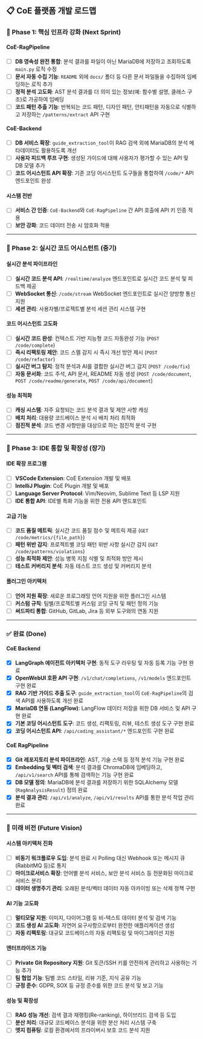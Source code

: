 ## 📋 CoE 플랫폼 개발 로드맵

### 🎯 Phase 1: 핵심 인프라 강화 (Next Sprint)

#### CoE-RagPipeline
- [ ] **DB 영속성 완전 통합**: 분석 결과를 파일이 아닌 MariaDB에 저장하고 조회하도록 `main.py` 로직 수정
- [ ] **문서 자동 수집 기능**: `README` 외에 `docs/` 폴더 등 다른 문서 파일들을 수집하여 임베딩하는 로직 추가
- [ ] **정적 분석 고도화**: AST 분석 결과를 더 의미 있는 정보(예: 함수별 설명, 클래스 구조)로 가공하여 임베딩
- [ ] **코드 패턴 추출 기능**: 반복되는 코드 패턴, 디자인 패턴, 안티패턴을 자동으로 식별하고 저장하는 `/patterns/extract` API 구현

#### CoE-Backend
- [ ] **DB 서비스 확장**: `guide_extraction_tool`이 RAG 검색 외에 MariaDB의 분석 메타데이터도 활용하도록 개선
- [ ] **사용자 피드백 루프 구현**: 생성된 가이드에 대해 사용자가 평가할 수 있는 API 및 DB 모델 추가
- [ ] **코드 어시스턴트 API 확장**: 기존 코딩 어시스턴트 도구들을 통합하여 `/code/*` API 엔드포인트 완성

#### 시스템 전반
- [ ] **서비스 간 인증**: `CoE-Backend`와 `CoE-RagPipeline` 간 API 호출에 API 키 인증 적용
- [ ] **보안 강화**: 코드 데이터 전송 시 암호화 적용

---

### 🚀 Phase 2: 실시간 코드 어시스턴트 (중기)

#### 실시간 분석 파이프라인
- [ ] **실시간 코드 분석 API**: `/realtime/analyze` 엔드포인트로 실시간 코드 분석 및 피드백 제공
- [ ] **WebSocket 통신**: `/code/stream` WebSocket 엔드포인트로 실시간 양방향 통신 지원
- [ ] **세션 관리**: 사용자별/프로젝트별 분석 세션 관리 시스템 구현

#### 코드 어시스턴트 고도화
- [ ] **실시간 코드 완성**: 컨텍스트 기반 지능형 코드 자동완성 기능 (`POST /code/complete`)
- [ ] **즉시 리팩토링 제안**: 코드 스멜 감지 시 즉시 개선 방안 제시 (`POST /code/refactor`)
- [ ] **실시간 버그 탐지**: 정적 분석과 AI를 결합한 실시간 버그 감지 (`POST /code/fix`)
- [ ] **자동 문서화**: 코드 주석, API 문서, README 자동 생성 (`POST /code/document`, `POST /code/readme/generate`, `POST /code/api/document`)

#### 성능 최적화
- [ ] **캐싱 시스템**: 자주 요청되는 코드 분석 결과 및 제안 사항 캐싱
- [ ] **배치 처리**: 대용량 코드베이스 분석 시 배치 처리 최적화
- [ ] **점진적 분석**: 코드 변경 사항만을 대상으로 하는 점진적 분석 구현

---

### 🔌 Phase 3: IDE 통합 및 확장성 (장기)

#### IDE 확장 프로그램
- [ ] **VSCode Extension**: CoE Extension 개발 및 배포
- [ ] **IntelliJ Plugin**: CoE Plugin 개발 및 배포
- [ ] **Language Server Protocol**: Vim/Neovim, Sublime Text 등 LSP 지원
- [ ] **IDE 통합 API**: IDE별 특화 기능을 위한 전용 API 엔드포인트

#### 고급 기능
- [ ] **코드 품질 메트릭**: 실시간 코드 품질 점수 및 메트릭 제공 (`GET /code/metrics/{file_path}`)
- [ ] **패턴 위반 감지**: 프로젝트별 코딩 패턴 위반 사항 실시간 감지 (`GET /code/patterns/violations`)
- [ ] **성능 최적화 제안**: 성능 병목 지점 식별 및 최적화 방안 제시
- [ ] **테스트 커버리지 분석**: 자동 테스트 코드 생성 및 커버리지 분석

#### 플러그인 아키텍처
- [ ] **언어 지원 확장**: 새로운 프로그래밍 언어 지원을 위한 플러그인 시스템
- [ ] **커스텀 규칙**: 팀별/프로젝트별 커스텀 코딩 규칙 및 패턴 정의 기능
- [ ] **써드파티 통합**: GitHub, GitLab, Jira 등 외부 도구와의 연동 지원

---

### ✅ 완료 (Done)

#### CoE Backend
- [X] **LangGraph 에이전트 아키텍처 구현**: 동적 도구 라우팅 및 자동 등록 기능 구현 완료
- [X] **OpenWebUI 호환 API 구현**: `/v1/chat/completions`, `/v1/models` 엔드포인트 구현 완료
- [X] **RAG 기반 가이드 추출 도구**: `guide_extraction_tool`이 `CoE-RagPipeline`의 검색 API를 사용하도록 개선 완료
- [X] **MariaDB 연동 (LangFlow)**: LangFlow 데이터 저장을 위한 DB 서비스 및 API 구현 완료
- [X] **기본 코딩 어시스턴트 도구**: 코드 생성, 리팩토링, 리뷰, 테스트 생성 도구 구현 완료
- [X] **코딩 어시스턴트 API**: `/api/coding_assistant/*` 엔드포인트 구현 완료

#### CoE RagPipeline
- [X] **Git 레포지토리 분석 파이프라인**: AST, 기술 스택 등 정적 분석 기능 구현 완료
- [X] **Embedding 및 벡터 검색**: 분석 결과를 ChromaDB에 임베딩하고, `/api/v1/search` API를 통해 검색하는 기능 구현 완료
- [X] **DB 모델 정의**: MariaDB에 분석 결과를 저장하기 위한 SQLAlchemy 모델(`RagAnalysisResult`) 정의 완료
- [X] **분석 결과 관리**: `/api/v1/analyze`, `/api/v1/results` API를 통한 분석 작업 관리 완료

---

### 🔮 미래 비전 (Future Vision)

#### 시스템 아키텍처 진화
- [ ] **비동기 워크플로우 도입**: 분석 완료 시 Polling 대신 Webhook 또는 메시지 큐(RabbitMQ 등)로 통지
- [ ] **마이크로서비스 확장**: 언어별 분석 서비스, 보안 분석 서비스 등 전문화된 마이크로서비스 분리
- [ ] **데이터 생명주기 관리**: 오래된 분석/벡터 데이터 자동 아카이빙 또는 삭제 정책 구현

#### AI 기능 고도화
- [ ] **멀티모달 지원**: 이미지, 다이어그램 등 비-텍스트 데이터 분석 및 검색 기능
- [ ] **코드 생성 AI 고도화**: 자연어 요구사항으로부터 완전한 애플리케이션 생성
- [ ] **자동 리팩토링**: 대규모 코드베이스의 자동 리팩토링 및 마이그레이션 지원

#### 엔터프라이즈 기능
- [ ] **Private Git Repository 지원**: Git 토큰/SSH 키를 안전하게 관리하고 사용하는 기능 추가
- [ ] **팀 협업 기능**: 팀별 코드 스타일, 리뷰 기준, 지식 공유 기능
- [ ] **규정 준수**: GDPR, SOX 등 규정 준수를 위한 코드 분석 및 보고 기능

#### 성능 및 확장성
- [ ] **RAG 성능 개선**: 검색 결과 재랭킹(Re-ranking), 하이브리드 검색 등 도입
- [ ] **분산 처리**: 대규모 코드베이스 분석을 위한 분산 처리 시스템 구축
- [ ] **엣지 컴퓨팅**: 로컬 환경에서의 프라이버시 보호 코드 분석 지원